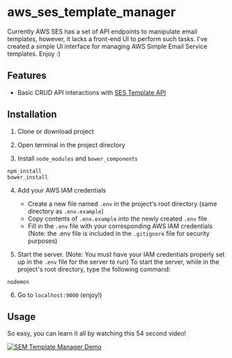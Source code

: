 # aws_ses_template_manager

Currently AWS SES has a set of API endpoints to manipulate email templates, however, it lacks a front-end UI to perform such tasks. I've created a simple UI interface for managing AWS Simple Email Service templates. Enjoy :)

## Features
* Basic CRUD API interactions with [SES Template API](https://docs.aws.amazon.com/sdk-for-javascript/v2/developer-guide/ses-examples-creating-template.html)

## Installation
1) Clone or download project

2) Open terminal in the project directory

3) Install `node_modules` and `bower_components`
```
npm_install
bower_install
```
4) Add your AWS IAM credentials
    - Create a new file named `.env` in the project's root directory (same directory as `.env.example`)
    - Copy contents of `.env.example` into the newly created `.env` file
    - Fill in the `.env` file with your corresponding AWS IAM credentials
    (Note: the .env file is included in the `.gitignore` file for security purposes)

5) Start the server. (Note: You must have your IAM credentials properly set up in the `.env` file for the server to run) To start the server, while in the project's root directory, type the following command:
```
nodemon
```
6) Go to `localhost:9000` (enjoy!)

## Usage
So easy, you can learn it all by watching this 54 second video!

[![SEM Template Manager Demo](http://i3.ytimg.com/vi/dMrgp7DmAio/hqdefault.jpg)](https://youtu.be/dMrgp7DmAio "SEM Template Manager Demo")
